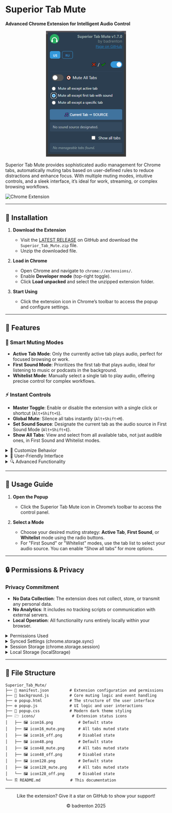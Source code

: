 # Superior Tab Mute

**Advanced Chrome Extension for Intelligent Audio Control**

<div align="center">
   <img src="https://raw.githubusercontent.com/le0booba/Superior_Tab_Mute/refs/heads/main/screen-1.png" alt="Superior Tab Mute Screenshot" width="250"/>
</div>

Superior Tab Mute provides sophisticated audio management for Chrome tabs, automatically muting tabs based on user-defined rules to reduce distractions and enhance focus. With multiple muting modes, intuitive controls, and a sleek interface, it’s ideal for work, streaming, or complex browsing workflows.

![Chrome Extension](https://img.shields.io/badge/Chrome-Extension-blue?logo=googlechrome)

---

## 🚀 Installation

1.  **Download the Extension**
    -   Visit the [LATEST RELEASE](https://github.com/le0booba/Superior_Tab_Mute/releases/latest) on GitHub and download the `Superior_Tab_Mute.zip` file.
    -   Unzip the downloaded file.

2.  **Load in Chrome**
    -   Open Chrome and navigate to `chrome://extensions/`.
    -   Enable **Developer mode** (top-right toggle).
    -   Click **Load unpacked** and select the unzipped extension folder.

3.  **Start Using**
    -   Click the extension icon in Chrome’s toolbar to access the popup and configure settings.

---

## 🌟 Features

### 🎯 Smart Muting Modes

-   **Active Tab Mode**: Only the currently active tab plays audio, perfect for focused browsing or work.
-   **First Sound Mode**: Prioritizes the first tab that plays audio, ideal for listening to music or podcasts in the background.
-   **Whitelist Mode**: Manually select a single tab to play audio, offering precise control for complex workflows.

### ⚡ Instant Controls

-   **Master Toggle**: Enable or disable the extension with a single click or shortcut (`Alt+Shift+S`).
-   **Global Mute**: Silence all tabs instantly (`Alt+Shift+M`).
-   **Set Sound Source**: Designate the current tab as the audio source in First Sound Mode (`Alt+Shift+E`).
-   **Show All Tabs**: View and select from all available tabs, not just audible ones, in First Sound and Whitelist modes.

<details>
<summary>🔧 Customize Behavior</summary>

-   Toggle the extension on/off or mute all tabs using the switches in the popup or their dedicated shortcuts.
-   In "First Sound Mode," click the **🎵 Current Tab 🠆 SOURCE** button to instantly set the currently active tab as the new audio source.
-   Configure keyboard shortcuts at `chrome://extensions/shortcuts`:
    -   `Alt+Shift+S`: Toggle extension on/off.
    -   `Alt+Shift+M`: Mute/unmute all tabs.
    -   `Alt+Shift+E`: Set current tab as sound source (in First Sound Mode).

</details>

<details>
<summary>🎨 User-Friendly Interface</summary>

-   **Dynamic Status Icons**: The extension icon changes to reflect the current state (active, muted, or disabled).
-   **Real-Time Tab List**: Displays tabs with audio or all tabs, complete with favicons and full title previews on hover.
-   **Bilingual Support**: Instantly switch between English and Russian via the popup’s language buttons.
-   **Modern Dark Theme**: A sleek, eye-friendly design suitable for any environment.

</details>

<details>
<summary>🔍 Advanced Functionality</summary>

-   **Persistent & Synced Settings**: Core preferences sync across devices using your Chrome account.
-   **Safe Handling**: Automatically ignores Chrome system pages (`chrome://`) and other extensions to prevent conflicts.
-   **Error Recovery**: Intelligently handles closed tabs by clearing their status and automatically updating muting rules.

</details>

---

## 📖 Usage Guide

1.  **Open the Popup**
    -   Click the Superior Tab Mute icon in Chrome’s toolbar to access the control panel.

2.  **Select a Mode**
    -   Choose your desired muting strategy: **Active Tab**, **First Sound**, or **Whitelist** mode using the radio buttons.
    -   For "First Sound" or "Whitelist" modes, use the tab list to select your audio source. You can enable “Show all tabs” for more options.

---

## 🔒 Permissions & Privacy

### Privacy Commitment

-   **No Data Collection**: The extension does not collect, store, or transmit any personal data.
-   **No Analytics**: It includes no tracking scripts or communication with external servers.
-   **Local Operation**: All functionality runs entirely locally within your browser.

<details>
<summary>Permissions Used</summary>

-   **`tabs`**: Required to detect which tabs are playing audio, read their titles/favicons for the UI, and apply muting rules.
-   **`storage`**: Used to save user preferences locally for a consistent experience across browser sessions.

</details>

<details>
<summary>Synced Settings (chrome.storage.sync)</summary>

-   Settings stored in your Google account and synchronized across devices where you are signed into Chrome.
-   **`isExtensionEnabled`** (true/false): Controls whether the extension is active.
-   **`mode`** ('active', 'first-sound', 'whitelist'): Defines the active muting mode.
-   **`isAllMuted`** (true/false): Toggles the global mute state for all tabs.
-   *Purpose*: Ensures your core preferences are consistent across all your devices.

</details>

<details>
<summary>Session Storage (chrome.storage.session)</summary>

-   Temporary settings that are cleared when the browser is closed.
-   **`firstAudibleTabId`** (tab ID): Tracks the designated audio source tab in "First Sound Mode".
-   **`whitelistedTabId`** (tab ID): Tracks the user-selected tab in "Whitelist Mode".
-   *Purpose*: Tab IDs are unique to each browser session and would be invalid across devices or after a restart, making session storage the ideal choice.

</details>

<details>
<summary>Local Storage (localStorage)</summary>

-   Settings that are persistent on the device but are not synced across accounts.
-   **`stm_lang`** ('en'/'ru'): Remembers the language preference for the interface.
-   **`showAllTabsFirstSound`** ('true'/'false'): Remembers the "Show all tabs" checkbox state for First Sound Mode.
-   **`showAllTabsWhitelist`** ('true'/'false'): Remembers the "Show all tabs" checkbox state for Whitelist Mode.
-   *Purpose*: Allows for device-specific UI preferences, such as having different settings on your work and home computers.

</details>

---

## 📁 File Structure

```
Superior_Tab_Mute/
├── 📑 manifest.json         # Extension configuration and permissions
├── 🔧 background.js         # Core muting logic and event handling
├── ⚙️ popup.html            # The structure of the user interface
├── ⚙️ popup.js              # UI logic and user interactions
├── 🎨 popup.css             # Modern dark theme styling
├── 🗁 icons/                # Extension status icons
│   ├── 🖼️ icon16.png           # Default state
│   ├── 🖼️ icon16_mute.png      # All tabs muted state
│   ├── 🖼️ icon16_off.png       # Disabled state
│   ├── 🖼️ icon48.png           # Default state
│   ├── 🖼️ icon48_mute.png      # All tabs muted state
│   ├── 🖼️ icon48_off.png       # Disabled state
│   ├── 🖼️ icon128.png          # Default state
│   ├── 🖼️ icon128_mute.png     # All tabs muted state
│   └── 🖼️ icon128_off.png      # Disabled state
└── 🖺 README.md             # This documentation
```

---

<div align="center">

Like the extension? Give it a star on GitHub to show your support!

© badrenton 2025

</div>

